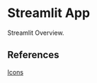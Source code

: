 # Streamlit App

Streamlit Overview.

## References
[Icons](https://streamlit-emoji-shortcodes-streamlit-app-gwckff.streamlit.app/)

